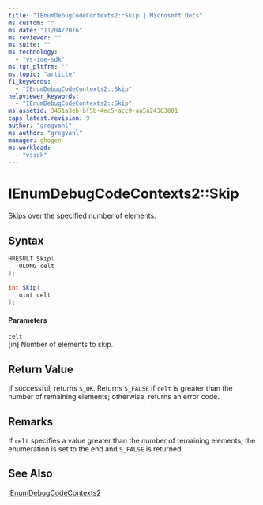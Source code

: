 ```yaml
---
title: "IEnumDebugCodeContexts2::Skip | Microsoft Docs"
ms.custom: ""
ms.date: "11/04/2016"
ms.reviewer: ""
ms.suite: ""
ms.technology: 
  - "vs-ide-sdk"
ms.tgt_pltfrm: ""
ms.topic: "article"
f1_keywords: 
  - "IEnumDebugCodeContexts2::Skip"
helpviewer_keywords: 
  - "IEnumDebugCodeContexts2::Skip"
ms.assetid: 3451a3eb-bf5b-4ec5-acc9-aa5a24363801
caps.latest.revision: 9
author: "gregvanl"
ms.author: "gregvanl"
manager: ghogen
ms.workload: 
  - "vssdk"
---
```

# IEnumDebugCodeContexts2::Skip
Skips over the specified number of elements.  
  
## Syntax  
  
```cpp  
HRESULT Skip(  
   ULONG celt  
);  
```  
  
```csharp  
int Skip(  
   uint celt  
);  
```  
  
#### Parameters  
 `celt`  
 [in] Number of elements to skip.  
  
## Return Value  
 If successful, returns `S_OK`. Returns `S_FALSE` if `celt` is greater than the number of remaining elements; otherwise, returns an error code.  
  
## Remarks  
 If `celt` specifies a value greater than the number of remaining elements, the enumeration is set to the end and `S_FALSE` is returned.  
  
## See Also  
 [IEnumDebugCodeContexts2](../../../extensibility/debugger/reference/ienumdebugcodecontexts2.md)